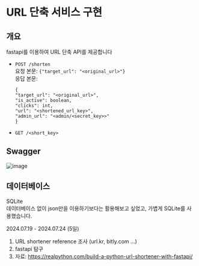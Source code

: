 # URL 단축 서비스 구현

## 개요
fastapi를 이용하여 URL 단축 API를 제공합니다 <br>
- `POST /shorten` <br>
  요청 본문: `{"target_url": "<original_url>"}` <br>
  응답 본문:
  ```
  {
  "target_url": "<original_url>",
  "is_active": boolean,
  "clicks": int,
  "url": "<shortened_url_key>",
  "admin_url": "<admin/<secret_key>>"
  }
  ``` 
- `GET /<short_key>` <br>

## Swagger
![image](https://github.com/user-attachments/assets/84444bf9-9b9e-4e9b-b414-0b3c0a3875e1)

## 데이터베이스
SQLite <br>
데이터베이스 없이 json만을 이용하기보다는 활용해보고 싶었고, 가볍게 SQLite를 사용했습니다. 

2024.07.19 - 2024.07.24 (5일)
1. URL shortener reference 조사 (url.kr, bitly.com ...)
2. fastapi 탐구
3. 자료: https://realpython.com/build-a-python-url-shortener-with-fastapi/
